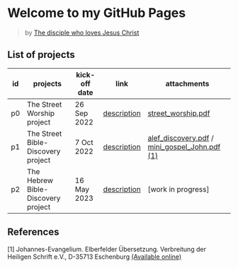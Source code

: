 # Welcome to my GitHub Pages

> by [The disciple who loves Jesus Christ](mailto:stefaniecg@icloud.com)

## List of projects

| id  | projects                           | kick-off date | link                                     | attachments                                                             |
| --- | ---------------------------------- | ------------- | ---------------------------------------- | ----------------------------------------------------------------------- |
| p0  | The Street Worship project         | 26 Sep 2022   | [description](/street_worship/main.html) | [street_worship.pdf](/street_worship/main.pdf)                    |
| p1  | The Street Bible-Discovery project | 7 Oct 2022    | [description](/bib_dis/main.html)        | [alef_discovery.pdf](/bib_dis/src/alef.pdf) / [mini_gospel_John.pdf](/bib_dis/John_Gospel.pdf) [(1)](#references) |
| p2  | The Hebrew Bible-Discovery project | 16 May 2023   | [description](/bib_dis_heb/main.html)    | [work in progress]                                                      |

## References

[1] Johannes-Evangelium. Elberfelder Übersetzung. Verbreitung der Heiligen Schrift e.V., D-35713 Eschenburg [(Available online)](https://www.vdhs.de/index.php?shop.article.884&tax=11357)
